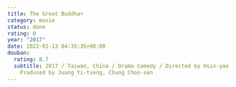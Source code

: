 ```yaml
---
title: The Great Buddha+
category: movie
status: done
rating: 0
year: "2017"
date: 2022-01-13 04:35:35+08:00
douban:
  rating: 8.7
  subtitle: 2017 / Taiwan, China / Drama Comedy / Directed by Hsin-yao Huang /
    Produced by Juang Yi-tseng, Chung Choo-sen
---
```



